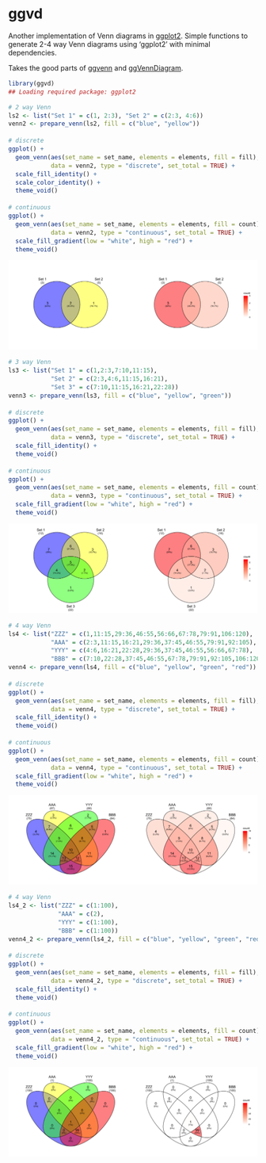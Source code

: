 
<!-- README.md is generated from README.Rmd. Please edit that file -->

# ggvd

<!-- badges: start -->
<!-- badges: end -->

Another implementation of Venn diagrams in
[ggplot2](https://github.com/tidyverse/ggplot2/). Simple functions to
generate 2-4 way Venn diagrams using ‘ggplot2’ with minimal
dependencies.

Takes the good parts of [ggvenn](https://github.com/yanlinlin82/ggvenn)
and [ggVennDiagram](https://github.com/gaospecial/ggVennDiagram).

``` r
library(ggvd)
## Loading required package: ggplot2
```

``` r
# 2 way Venn
ls2 <- list("Set 1" = c(1, 2:3), "Set 2" = c(2:3, 4:6))
venn2 <- prepare_venn(ls2, fill = c("blue", "yellow"))

# discrete
ggplot() +
  geom_venn(aes(set_name = set_name, elements = elements, fill = fill),
            data = venn2, type = "discrete", set_total = TRUE) +
  scale_fill_identity() + 
  scale_color_identity() + 
  theme_void()

# continuous
ggplot() +
  geom_venn(aes(set_name = set_name, elements = elements, fill = count),
            data = venn2, type = "continuous", set_total = TRUE) +
  scale_fill_gradient(low = "white", high = "red") + 
  theme_void()
```

<img src="figs/discrete-venn2-1.png" width="50%" /><img src="figs/discrete-venn2-2.png" width="50%" />

``` r
# 3 way Venn
ls3 <- list("Set 1" = c(1,2:3,7:10,11:15), 
            "Set 2" = c(2:3,4:6,11:15,16:21), 
            "Set 3" = c(7:10,11:15,16:21,22:28))
venn3 <- prepare_venn(ls3, fill = c("blue", "yellow", "green"))

# discrete
ggplot() +
  geom_venn(aes(set_name = set_name, elements = elements, fill = fill),
            data = venn3, type = "discrete", set_total = TRUE) +
  scale_fill_identity() + 
  theme_void()

# continuous
ggplot() +
  geom_venn(aes(set_name = set_name, elements = elements, fill = count),
            data = venn3, type = "continuous", set_total = TRUE) +
  scale_fill_gradient(low = "white", high = "red") + 
  theme_void()
```

<img src="figs/discrete-venn3-1.png" width="50%" /><img src="figs/discrete-venn3-2.png" width="50%" />

``` r
# 4 way Venn
ls4 <- list("ZZZ" = c(1,11:15,29:36,46:55,56:66,67:78,79:91,106:120),
            "AAA" = c(2:3,11:15,16:21,29:36,37:45,46:55,79:91,92:105),
            "YYY" = c(4:6,16:21,22:28,29:36,37:45,46:55,56:66,67:78),
            "BBB" = c(7:10,22:28,37:45,46:55,67:78,79:91,92:105,106:120))
venn4 <- prepare_venn(ls4, fill = c("blue", "yellow", "green", "red"))

# discrete
ggplot() +
  geom_venn(aes(set_name = set_name, elements = elements, fill = fill),
            data = venn4, type = "discrete", set_total = TRUE) +
  scale_fill_identity() + 
  theme_void()

# continuous
ggplot() +
  geom_venn(aes(set_name = set_name, elements = elements, fill = count),
            data = venn4, type = "continuous", set_total = TRUE) +
  scale_fill_gradient(low = "white", high = "red") + 
  theme_void()
```

<img src="figs/discrete-venn4-1.png" width="50%" /><img src="figs/discrete-venn4-2.png" width="50%" />

``` r
# 4 way Venn
ls4_2 <- list("ZZZ" = c(1:100),
              "AAA" = c(2),
              "YYY" = c(1:100),
              "BBB" = c(1:100))
venn4_2 <- prepare_venn(ls4_2, fill = c("blue", "yellow", "green", "red"))

# discrete
ggplot() +
  geom_venn(aes(set_name = set_name, elements = elements, fill = fill),
            data = venn4_2, type = "discrete", set_total = TRUE) +
  scale_fill_identity() + 
  theme_void()

# continuous
ggplot() +
  geom_venn(aes(set_name = set_name, elements = elements, fill = count),
            data = venn4_2, type = "continuous", set_total = TRUE) +
  scale_fill_gradient(low = "white", high = "red") + 
  theme_void()
```

<img src="figs/discrete-venn5-1.png" width="50%" /><img src="figs/discrete-venn5-2.png" width="50%" />
